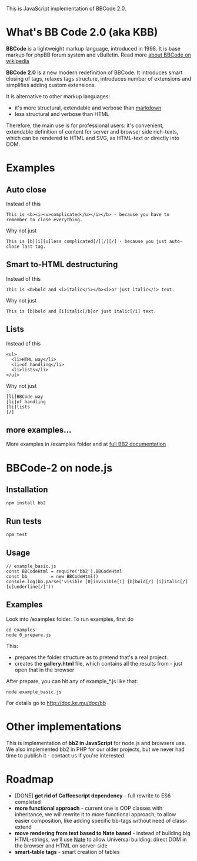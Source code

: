 This is JavaScript implementation of BBCode 2.0.

# What's BB Code 2.0 (aka KBB)
**BBCode** is a lightweight markup language, introduced in 1998. It is base markup for phpBB forum system and vBulletin. Read more [about BBCode on wikipedia](https://en.wikipedia.org/wiki/BBCode)

**BBCode 2.0** is a new modern redefinition of BBCode. It introduces smart closing of tags, relaxes tags structure, introduces number of extensions and simplifies adding custom extensions.

It is alternative to other markup languages:
* it's more structural, extendable and verbose than [markdown](https://en.wikipedia.org/wiki/Markdown)
* less structural and verbose than HTML

Therefore, the main use is for professional users: it's convenient, extendable definition of content for server and browser side rich-texts, which can be rendered to HTML and SVG, as HTML-text or directly into DOM.

# Examples
## Auto close
Instead of this

    This is <b><i><u>complicated</u></i></b> - because you have to remember to close everything.

Why not just

    This is [b][i][u]less complicated[/][/][/] - because you just auto-close last tag.

## Smart to-HTML destructuring
Instead of this

    This is <b>bold and <i>italic</i></b><i>or just italic</i> text.

Why not just

    This is [b]bold and [i]italic[/b]or just italic[/i] text.

## Lists
Instead of this

    <ul>
      <li>HTML way</li>
      <li>of handling</li>
      <li>lists</li>
    </ul>

Why not just

    [li]BBCode way
    [li]of handling
    [li]lists
    [/]

## more examples...
More examples in /examples folder and at [full BB2 documentation](http://doc.ke.mu/doc/bb/the_idea#simpleCode)

# BBCode-2 on node.js
## Installation

    npm install bb2

## Run tests
    
    npm test

## Usage
```
// example_basic.js
const BBCodeHtml = require('bb2').BBCodeHtml
const bb         = new BBCodeHtml()
console.log(bb.parse('visible [0]invisible[1] [b]bold[/] [i]italic[/] [u]underline[/]'))
```
## Examples
Look into /examples folder.
To run examples, first do
```
cd examples
node 0_prepare.js
```
This:
- prepares the folder structure as to pretend that's a real project. 
- creates the **gallery.html** file, which contains all the results from - just open that in the browser

After prepare, you can hit any of example_*.js like that:
```
node example_basic.js
```

For details go to http://doc.ke.mu/doc/bb

# Other implementations
This is implementation of **bb2 in JavaScript** for node.js and browsers use.
We also implemented bb2 in PHP for our older projects, but we never had time to publish it - contact us if you're interested.

# Roadmap
- [DONE] **get rid of Coffeescript dependency** - full rewrite to ES6 completed
- **more functional approach** - current one is OOP classes with inheritance, we will rewrite it to more functional approach, to allow easier composition, like adding specific bb-tags without need of class-extend
- **move rendering from text based to Nate based** - instead of building big HTML-strings, we'll use [Nate](https://www.npmjs.com/package/knate) to allow Universal building: direct DOM in the browser and HTML on server-side
- **smart-table tags** - smart creation of tables
